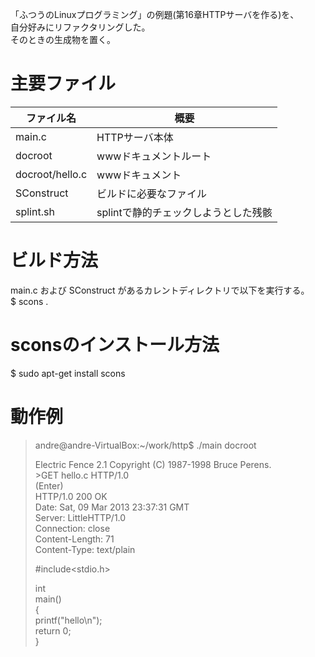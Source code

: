 「ふつうのLinuxプログラミング」の例題(第16章HTTPサーバを作る)を、  
自分好みにリファクタリングした。  
そのときの生成物を置く。

# 主要ファイル
|ファイル名      |概要                                    |
|----------------|----------------------------------------|
| main.c         |   HTTPサーバ本体                       |
| docroot        |   wwwドキュメントルート                |
| docroot/hello.c|   wwwドキュメント                      |
| SConstruct     |   ビルドに必要なファイル               |
| splint.sh      |   splintで静的チェックしようとした残骸 |

# ビルド方法
 main.c および SConstruct があるカレントディレクトリで以下を実行する。  
 $ scons .

# sconsのインストール方法
 $ sudo apt-get install scons  

# 動作例
> andre@andre-VirtualBox:~/work/http$ ./main docroot  
>  
>   Electric Fence 2.1 Copyright (C) 1987-1998 Bruce Perens.  
> \>GET hello.c HTTP/1.0  
> (Enter)  
> HTTP/1.0 200 OK  
> Date: Sat, 09 Mar 2013 23:37:31 GMT  
> Server: LittleHTTP/1.0  
> Connection: close  
> Content-Length: 71  
> Content-Type: text/plain  
>  
> \#include\<stdio.h\>  
>  
> int  
> main()  
> {  
>     printf("hello\n");  
>     return 0;  
> }
